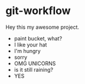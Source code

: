 # git-workflow

Hey this my awesome project.

- paint bucket, what?
- I like your hat
- I'm hungry
- sorry
- OMG UNICORNS
- is it still raining?
- YES





